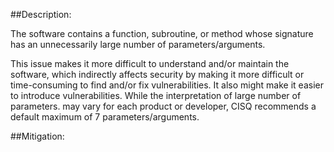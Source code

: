 ##Description:

The software contains a function, subroutine, or method whose signature has an unnecessarily large number of parameters/arguments.

This issue makes it more difficult to understand and/or maintain the software, which indirectly affects security by making it more difficult or time-consuming to find and/or fix vulnerabilities. It also might make it easier to introduce vulnerabilities. While the interpretation of large number of parameters. may vary for each product or developer, CISQ recommends a default maximum of 7 parameters/arguments.

##Mitigation:
